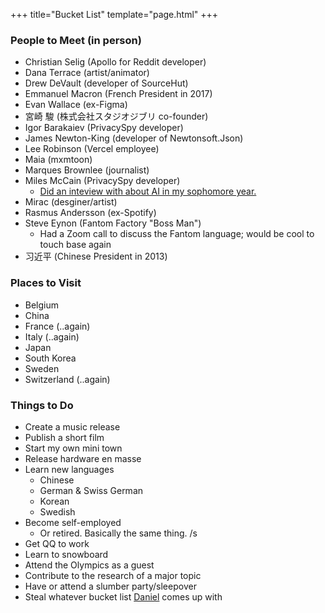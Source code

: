 +++
title="Bucket List"
template="page.html"
+++

### People to Meet (in person)
- Christian Selig (Apollo for Reddit developer)
- Dana Terrace (artist/animator)
- Drew DeVault (developer of SourceHut)
- Emmanuel Macron (French President in 2017)
- Evan Wallace (ex-Figma)
- 宮崎 駿 (株式会社スタジオジブリ co-founder)
- Igor Barakaiev (PrivacySpy developer)
- James Newton-King (developer of Newtonsoft.Json)
- Lee Robinson (Vercel employee)
- Maia (mxmtoon)
- Marques Brownlee (journalist)
- Miles McCain (PrivacySpy developer)
  - [Did an inteview with about AI in my sophomore year.](https://edu.doamatto.xyz/interview-with-miles)
- Mirac (desginer/artist)
- Rasmus Andersson (ex-Spotify)
- Steve Eynon (Fantom Factory "Boss Man")
  - Had a Zoom call to discuss the Fantom language; would be cool to touch base again
- 习近平 (Chinese President in 2013)

### Places to Visit
- Belgium
- China
- France (..again)
- Italy (..again)
- Japan
- South Korea
- Sweden
- Switzerland (..again)

### Things to Do
- Create a music release
- Publish a short film
- Start my own mini town
- Release hardware en masse
- Learn new languages
  - Chinese
  - German & Swiss German
  - Korean
  - Swedish
- Become self-employed
  - Or retired. Basically the same thing. /s
- Get QQ to work
- Learn to snowboard
- Attend the Olympics as a guest
- Contribute to the research of a major topic
- Have or attend a slumber party/sleepover
- Steal whatever bucket list [Daniel](https://daan.ws) comes up with
